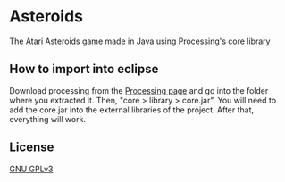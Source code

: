 # Asteroids
The Atari Asteroids game made in Java using Processing's core library

## How to import into eclipse
Download processing from the [Processing page](https://processing.org/download/) and go into the folder where you extracted it. Then, "core > library > core.jar". You will need to add the core.jar into the external libraries of the project. After that, everything will work.

## License
[GNU GPLv3](https://choosealicense.com/licenses/gpl-3.0/)
